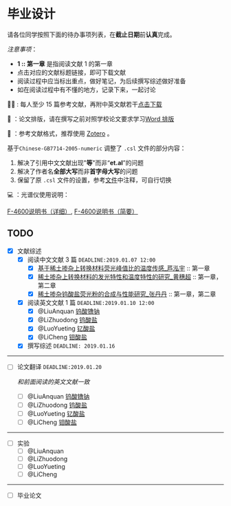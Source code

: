# 毕业设计

请各位同学按照下面的待办事项列表，在**截止日期**前**认真**完成。

*注意事项*：

- **1 :: 第一章** 是指阅读文献 1 的第一章
- 点击对应的文献标题链接，即可下载文献
- 阅读过程中应当标出重点，做好笔记，为后续撰写综述做好准备
- 如在阅读过程中有不懂的地方，记录下来，一起讨论

:woman_teacher: : 每人至少 15 篇参考文献，再附中英文献若干[点击下载](https://github.com/AnakinYang/GraduationProject/blob/master/references/article.zip)

:notebook: ：论文排版，请在撰写之前对照学校论文要求学习[Word 排版](https://github.com/AnakinYang/GraduationProject/blob/master/references/guide.pdf)

:paperclip: ：参考文献格式，推荐使用 [Zotero](https://www.zotero.org/) 。

基于`Chinese-GB7714-2005-numeric` 调整了 `.csl` 文件的部分内容：

1. 解决了引用中文文献出现"**等**"而非“**et.al**”的问题
2. 解决了作者名**全部大写**而非**首字母大写**的问题
3. 保留了原 `.csl` 文件的设置，参考[文件](https://github.com/AnakinYang/GraduationProject/blob/master/chinese-gb7714-2005-numeric-modified)中注释，可自行切换

:computer: ：光谱仪使用说明：

[F-4600说明书（详细）](http://cires.colorado.edu/jimenez/CHEM-4181/FLSolutionsOperationManual251-9067-2.pdf), [F-4600说明书（简要）](http://www.technos.in/uploads/F-4600%20brochure.pdf)

## TODO

- [x] 文献综述
  - [x] 阅读中文文献 3 篇 `DEADLINE:2019.01.07 12:00` 
    - [x] [基于稀土掺杂上转换材料荧光峰值比的温度传感_芦泓宇](https://github.com/AnakinYang/GraduationProject/blob/master/references/%E5%9F%BA%E4%BA%8E%E7%A8%80%E5%9C%9F%E6%8E%BA%E6%9D%82%E4%B8%8A%E8%BD%AC%E6%8D%A2%E6%9D%90%E6%96%99%E8%8D%A7%E5%85%89%E5%B3%B0%E5%80%BC%E6%AF%94%E7%9A%84%E6%B8%A9%E5%BA%A6%E4%BC%A0%E6%84%9F_%E8%8A%A6%E6%B3%93%E5%AE%87.caj) :: 第一章
    - [x] [稀土掺杂上转换材料的发光特性和温度特性的研究_黄穗超](https://github.com/AnakinYang/GraduationProject/raw/master/references/%E7%A8%80%E5%9C%9F%E6%8E%BA%E6%9D%82%E4%B8%8A%E8%BD%AC%E6%8D%A2%E6%9D%90%E6%96%99%E7%9A%84%E5%8F%91%E5%85%89%E7%89%B9%E6%80%A7%E5%92%8C%E6%B8%A9%E5%BA%A6%E7%89%B9%E6%80%A7%E7%9A%84%E7%A0%94%E7%A9%B6_%E9%BB%84%E7%A9%97%E8%B6%85.caj) :: 第一章，第二章
    - [x] [稀土掺杂钨酸盐荧光粉的合成与性能研究_张丹丹](https://github.com/AnakinYang/GraduationProject/raw/master/references/%E7%A8%80%E5%9C%9F%E6%8E%BA%E6%9D%82%E9%92%A8%E9%85%B8%E7%9B%90%E8%8D%A7%E5%85%89%E7%B2%89%E7%9A%84%E5%90%88%E6%88%90%E4%B8%8E%E6%80%A7%E8%83%BD%E7%A0%94%E7%A9%B6_%E5%BC%A0%E4%B8%B9%E4%B8%B9.caj) :: 第一章，第二章
  - [x] 阅读英文文献 1 篇 `DEADLINE:2019.01.10 12:00`
    - [x] @LiuAnquan [钨酸镥钠](https://github.com/AnakinYang/GraduationProject/raw/master/references/shi2018.pdf)
    - [x] @LiZhuodong [钨酸盐](https://github.com/AnakinYang/GraduationProject/raw/master/references/zhang2018.pdf)
    - [x] @LuoYueting [钇酸盐](https://github.com/AnakinYang/GraduationProject/raw/master/references/deshmukh2016.pdf)
    - [x] @LiCheng [钼酸盐](https://github.com/AnakinYang/GraduationProject/raw/master/references/xu2018.pdf)
  - [x] 撰写综述 `DEADLINE: 2019.01.16`

---

- [ ] 论文翻译 `DEADLINE:2019.01.20`

  *和前面阅读的英文文献一致*

  - [ ] @LiuAnquan [钨酸镥钠](https://github.com/AnakinYang/GraduationProject/raw/master/references/shi2018.pdf)
  - [ ] @LiZhuodong [钨酸盐](https://github.com/AnakinYang/GraduationProject/raw/master/references/zhang2018.pdf)
  - [ ] @LuoYueting [钇酸盐](https://github.com/AnakinYang/GraduationProject/raw/master/references/deshmukh2016.pdf)
  - [ ] @LiCheng [钼酸盐](https://github.com/AnakinYang/GraduationProject/raw/master/references/xu2018.pdf)

---

- [ ] 实验
	- [ ] @LiuAnquan
   - [ ] @LiZhuodong
   - [ ] @LuoYueting
   - [ ] @LiCheng

---

- [ ] 毕业论文

